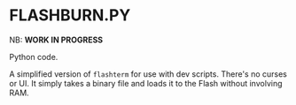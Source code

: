 # FLASHBURN.PY

NB: **WORK IN PROGRESS**

Python code.

A simplified version of `flashterm` for use with dev scripts. There's no curses or UI. It simply takes a binary file and loads it to the Flash without involving RAM.
